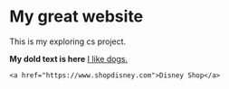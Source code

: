 <!DOCTYPE html>
<html>
 <body>
   <h1>My great website </h1>
   <p>This is my exploring cs project. </p>
   <b>My dold text is here</b>
   <u>I like dogs. </u>
   
   
    <a href="https://www.shopdisney.com">Disney Shop</a>   
   
   
   
 </body>
</html>
